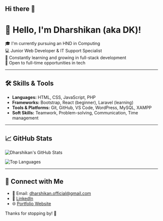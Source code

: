 ## Hi there 👋

# 👋 Hello, I'm Dharshikan (aka DK)!

🎓 I'm currently pursuing an HND in Computing  
💻 Junior Web Developer & IT Support Specialist  
🌱 Constantly learning and growing in full-stack development  
📍 Open to full-time opportunities in tech  

---

## 🛠️ Skills & Tools
- **Languages:** HTML, CSS, JavaScript, PHP
- **Frameworks:** Bootstrap, React (beginner), Laravel (learning)
- **Tools & Platforms:** Git, GitHub, VS Code, WordPress, MySQL, XAMPP
- **Soft Skills:** Teamwork, Problem-solving, Communication, Time management


---

## 📈 GitHub Stats
![Dharshikan's GitHub Stats](https://github-readme-stats.vercel.app/api?username=Dharshikan555&show_icons=true&theme=tokyonight)

![Top Languages](https://github-readme-stats.vercel.app/api/top-langs/?username=Dharshikan555&layout=compact&theme=tokyonight)

---

## 🤝 Connect with Me
- 📧 Email: dharshikan.official@gmail.com  
- 💼 [LinkedIn](https://www.linkedin.com/in/YOUR_LINKEDIN_USERNAME)  
- 🌐 [Portfolio Website](https://your-portfolio-link.com)

Thanks for stopping by! 🙏



